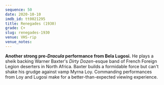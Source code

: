 ```yaml
---
sequence: 50
date: 2020-10-10
imdb_id: tt0021295
title: Renegades (1930)
grade: C+
slug: renegades-1930
venue: VHS-rip
venue_notes:
---
```


**Another strong pre-<span data-imdb-id="tt0021814">_Dracula_</span> performance from Bela Lugosi.** He plays a sheik backing Warner Baxter's _Dirty Dozen_-esque band of French Foreign Legion deserters in North Africa. Baxter builds a formidable force but can't shake his grudge against vamp Myrna Loy. Commanding performances from Loy and Lugosi make for a better-than-expected viewing experience.
